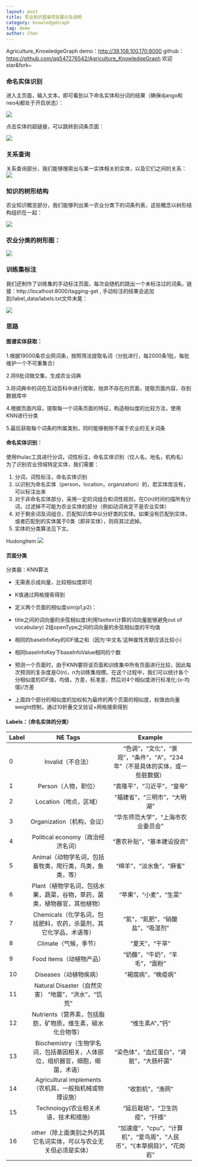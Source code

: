 ```yaml
---
layout: post
title: 农业知识图谱项目展示及说明
category: knowledgeGraph
tag: demo
author: Chen
---
```



Agriculture_KnowledgeGraph
demo：http://39.108.100.170:8000 
github：https://github.com/qq547276542/Agriculture_KnowledgeGraph 
欢迎star&fork~







###  命名实体识别
进入主页面，输入文本，即可看到以下命名实体和分词的结果（确保django和neo4j都处于开启状态）：

![](https://raw.githubusercontent.com/qq547276542/blog_image/master/agri/2.png)

点击实体的超链接，可以跳转到词条页面：

![](https://raw.githubusercontent.com/qq547276542/blog_image/master/agri/3.png)

### 关系查询
关系查询部分，我们能够搜索出与某一实体相关的实体，以及它们之间的关系： 
![](https://raw.githubusercontent.com/qq547276542/blog_image/master/agri/7.png)

### 知识的树形结构
农业知识概览部分，我们能够列出某一农业分类下的词条列表，这些概念以树形结构组织在一起：

![](https://raw.githubusercontent.com/qq547276542/blog_image/master/agri/6.png)

### 农业分类的树形图：

![](https://raw.githubusercontent.com/qq547276542/blog_image/master/agri/5.png)

### 训练集标注
我们还制作了训练集的手动标注页面，每次会随机的跳出一个未标注过的词条。链接：http://localhost:8000/tagging-get , 手动标注的结果会追加到/label_data/labels.txt文件末尾：

![](https://raw.githubusercontent.com/qq547276542/blog_image/master/agri/4.png)

### 思路
#### 图谱实体获取：
1.根据19000条农业网词条，按照筛法提取名词（分批进行，每2000条1批，每批维护一个不可重集合）

2.将9批词做交集，生成农业词典

3.将词典中的词在互动百科中进行爬取，抛弃不存在的页面，提取页面内容，存到数据库中

4.根据页面内容，提取每一个词条页面的特征，构造相似度的比较方法，使用KNN进行分类

5.最后获取每个词条的所属类别，同时能够剔除不属于农业的无关词条

#### 命名实体识别：
使用thulac工具进行分词，词性标注，命名实体识别（仅人名，地名，机构名） 
为了识别农业领域特定实体，我们需要： 
1. 分词，词性标注，命名实体识别 
2. 以识别为命名实体（person，location，organzation）的，若实体库没有，可以标注出来 
3. 对于非命名实体部分，采用一定的词组合和词性规则，在O(n)时间扫描所有分词，过滤掉不可能为农业实体的部分（例如动词肯定不是农业实体） 
4. 对于剩余词及词组合，匹配知识库中以分好类的实体。如果没有匹配到实体，或者匹配到的实体属于0类（即非实体），则将其过滤掉。 
5. 实体的分类算法见下文。

HudongItem
![](https://raw.githubusercontent.com/qq547276542/blog_image/master/agri/1.png)

#### 页面分类
分类器：KNN算法
* 无需表示成向量，比较相似度即可
* K值通过网格搜索得到
* 定义两个页面的相似度sim(p1,p2)：

* title之间的词向量的余弦相似度(利用fasttext计算的词向量能够避免out of vocabulary)
  2组openType之间的词向量的余弦相似度的平均值

* 相同的baseInfoKey的IDF值之和（因为‘中文名’这种属性贡献应该比较小）
* 相同baseInfoKey下baseInfoValue相同的个数
* 预测一个页面时，由于KNN要将该页面和训练集中所有页面进行比较，因此每次预测的复杂度是O(n)，n为训练集规模。在这个过程中，我们可以统计各个分相似度的IDF值，均值，方差，标准差，然后对4个相似度进行标准化:(x-均值)/方差

* 上面四个部分的相似度的加权和为最终的两个页面的相似度，权值由向量weight控制，通过10折叠交叉验证+网格搜索得到

#### Labels：（命名实体的分类）


| Label	| NE Tags	| Example
| -------| :-----: | :-----: |
|0	|Invalid（不合法）|	“色调”，“文化”，“景观”，“条件”，“A”，“234年”（不是具体的实体，或一些脏数据）|
|1	|Person（人物，职位）|	“袁隆平”，“习近平”，“皇帝”|
|2	|Location（地点，区域）|	“福建省”，“三明市”，“大明湖”
|3	|Organization（机构，会议）|	“华东师范大学”，“上海市农业委员会”|
|4	|Political economy（政治经济名词）|	“惠农补贴”，“基本建设投资”
|5	|Animal（动物学名词，包括畜牧类，爬行类，鸟类，鱼类，等）|	“绵羊”，“淡水鱼”，“麻雀”|
|6	|Plant（植物学名词，包括水果，蔬菜，谷物，草药，菌类，植物器官，其他植物）|	“苹果”，“小麦”，“生菜”|
|7	|Chemicals（化学名词，包括肥料，农药，杀菌剂，其它化学品，术语等）|	“氮”，“氮肥”，“硝酸盐”，“吸湿剂”|
|8	|Climate（气候，季节）|	“夏天”，“干旱”|
|9	|Food items（动植物产品）|	“奶酪”，“牛奶”，“羊毛”，“面粉”|
|10	| Diseases（动植物疾病）	| “褐腐病”，“晚疫病”|
|11	|Natural Disaster（自然灾害）	“地震”，“洪水”，“饥荒”|
|12	|Nutrients（营养素，包括脂肪，矿物质，维生素，碳水化合物等）|	“维生素A”，”钙”|
|13	|Biochemistry（生物学名词，包括基因相关，人体部位，组织器官，细胞，细菌，术语）|	“染色体”，“血红蛋白”，“肾脏”，“大肠杆菌”|
|14	|Agricultural implements（农机具，一般指机械或物理设施）|	“收割机”，“渔网”|
|15	|Technology(农业相关术语，技术和措施)	|“延后栽培”，“卫生防疫”，“扦插”|
|16	|other（除上面类别之外的其它名词实体，可以与农业无关但必须是实体）|	“加速度”，“cpu”，“计算机”，“爱鸟周”，“人民币”，“《本草纲目》”，“花岗岩”|

